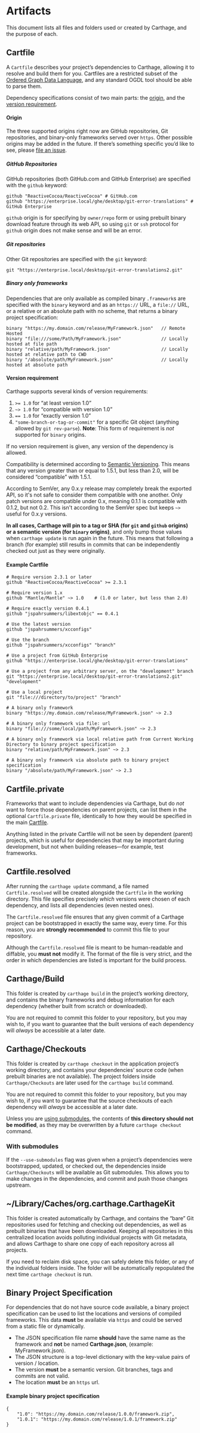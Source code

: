# Artifacts

This document lists all files and folders used or created by Carthage, and the purpose of each.

## Cartfile

A `Cartfile` describes your project’s dependencies to Carthage, allowing it to resolve and build them for you. Cartfiles are a restricted subset of the [Ordered Graph Data Language](http://ogdl.org/), and any standard OGDL tool should be able to parse them.

Dependency specifications consist of two main parts: the [origin](#origin), and the [version requirement](#version-requirement).

#### Origin

The three supported origins right now are GitHub repositories, Git repositories, and binary-only frameworks served over `https`. Other possible origins may be added in the future. If there’s something specific you’d like to see, please [file an issue](https://github.com/Carthage/Carthage/issues/new).

##### GitHub Repositories

GitHub repositories (both GitHub.com and GitHub Enterprise) are specified with the `github` keyword:

```
github "ReactiveCocoa/ReactiveCocoa" # GitHub.com
github "https://enterprise.local/ghe/desktop/git-error-translations" # GitHub Enterprise
```

`github` origin is for specifying by `owner/repo` form or using prebuilt binary download feature through its web API, so using `git` or `ssh` protocol for `github` origin does not make sense and will be an error.

##### Git repositories

Other Git repositories are specified with the `git` keyword:

```
git "https://enterprise.local/desktop/git-error-translations2.git"
```

##### Binary only frameworks

Dependencies that are only available as compiled binary `.framework`s are specified with the `binary` keyword and as an `https://` URL, a `file://` URL, or a relative or an absolute path with no scheme, that returns a binary project specification:

```
binary "https://my.domain.com/release/MyFramework.json"   // Remote Hosted
binary "file:///some/Path/MyFramework.json"               // Locally hosted at file path
binary "relative/path/MyFramework.json"                   // Locally hosted at relative path to CWD
binary "/absolute/path/MyFramework.json"                  // Locally hosted at absolute path
```


#### Version requirement

Carthage supports several kinds of version requirements:

1. `>= 1.0` for “at least version 1.0”
1. `~> 1.0` for “compatible with version 1.0”
1. `== 1.0` for “exactly version 1.0”
1. `"some-branch-or-tag-or-commit"` for a specific Git object (anything allowed by `git rev-parse`).  **Note**: This form of requirement is _not_ supported for `binary` origins.

If no version requirement is given, any version of the dependency is allowed.

Compatibility is determined according to [Semantic Versioning](http://semver.org/). This means that any version greater than or equal to 1.5.1, but less than 2.0, will be considered “compatible” with 1.5.1.

According to SemVer, any 0.x.y release may completely break the exported API, so it's not safe to consider them compatible with one another. Only patch versions are compatible under 0.x, meaning 0.1.1 is compatible with 0.1.2, but not 0.2. This isn't according to the SemVer spec but keeps `~>` useful for 0.x.y versions.

**In all cases, Carthage will pin to a tag or SHA (for `git` and `github` origins) or a semantic version (for `binary` origins)**, and only bump those values when `carthage update` is run again in the future. This means that following a branch (for example) still results in commits that can be independently checked out just as they were originally.

#### Example Cartfile

```
# Require version 2.3.1 or later
github "ReactiveCocoa/ReactiveCocoa" >= 2.3.1

# Require version 1.x
github "Mantle/Mantle" ~> 1.0    # (1.0 or later, but less than 2.0)

# Require exactly version 0.4.1
github "jspahrsummers/libextobjc" == 0.4.1

# Use the latest version
github "jspahrsummers/xcconfigs"

# Use the branch
github "jspahrsummers/xcconfigs" "branch"

# Use a project from GitHub Enterprise
github "https://enterprise.local/ghe/desktop/git-error-translations"

# Use a project from any arbitrary server, on the "development" branch
git "https://enterprise.local/desktop/git-error-translations2.git" "development"

# Use a local project
git "file:///directory/to/project" "branch"

# A binary only framework
binary "https://my.domain.com/release/MyFramework.json" ~> 2.3

# A binary only framework via file: url
binary "file:///some/local/path/MyFramework.json" ~> 2.3

# A binary only framework via local relative path from Current Working Directory to binary project specification
binary "relative/path/MyFramework.json" ~> 2.3

# A binary only framework via absolute path to binary project specification
binary "/absolute/path/MyFramework.json" ~> 2.3
```

## Cartfile.private

Frameworks that want to include dependencies via Carthage, but do _not_ want to force those dependencies on parent projects, can list them in the optional `Cartfile.private` file, identically to how they would be specified in the main [Cartfile](#cartfile).

Anything listed in the private Cartfile will not be seen by dependent (parent) projects, which is useful for dependencies that may be important during development, but not when building releases—for example, test frameworks.

## Cartfile.resolved

After running the `carthage update` command, a file named `Cartfile.resolved` will be created alongside the `Cartfile` in the working directory. This file specifies precisely _which_ versions were chosen of each dependency, and lists all dependencies (even nested ones).

The `Cartfile.resolved` file ensures that any given commit of a Carthage project can be bootstrapped in exactly the same way, every time. For this reason, you are **strongly recommended** to commit this file to your repository.

Although the `Cartfile.resolved` file is meant to be human-readable and diffable, you **must not** modify it. The format of the file is very strict, and the order in which dependencies are listed is important for the build process.

## Carthage/Build

This folder is created by `carthage build` in the project’s working directory, and contains the binary frameworks and debug information for each dependency (whether built from scratch or downloaded).

You are not required to commit this folder to your repository, but you may wish to, if you want to guarantee that the built versions of each dependency will _always_ be accessible at a later date.

## Carthage/Checkouts

This folder is created by `carthage checkout` in the application project’s working directory, and contains your dependencies’ source code (when prebuilt binaries are not available). The project folders inside `Carthage/Checkouts` are later used for the `carthage build` command.

You are not required to commit this folder to your repository, but you may wish to, if you want to guarantee that the source checkouts of each dependency will _always_ be accessible at a later date.

Unless you are [using submodules](#with-submodules), the contents of **this directory should not be modified**, as they may be overwritten by a future `carthage checkout` command.

### With submodules

If the `--use-submodules` flag was given when a project’s dependencies were bootstrapped, updated, or checked out, the dependencies inside `Carthage/Checkouts` will be available as Git submodules. This allows you to make changes in the dependencies, and commit and push those changes upstream.

## ~/Library/Caches/org.carthage.CarthageKit

This folder is created automatically by Carthage, and contains the “bare” Git repositories used for fetching and checking out dependencies, as well as prebuilt binaries that have been downloaded. Keeping all repositories in this centralized location avoids polluting individual projects with Git metadata, and allows Carthage to share one copy of each repository across all projects.

If you need to reclaim disk space, you can safely delete this folder, or any of the individual folders inside. The folder will be automatically repopulated the next time `carthage checkout` is run.

## Binary Project Specification

For dependencies that do not have source code available, a binary project specification can be used to list the locations and versions of compiled frameworks.  This data **must** be available via `https` and could be served from a static file or dynamically.

* The JSON specification file name **should** have the same name as the framework and **not** be named **Carthage.json**, (example: MyFramework.json).
* The JSON structure is a top-level dictionary with the key-value pairs of version / location.
* The version **must** be a semantic version.  Git branches, tags and commits are not valid.
* The location **must** be an `https` url.

#### Example binary project specification

```
{
	"1.0": "https://my.domain.com/release/1.0.0/framework.zip",
	"1.0.1": "https://my.domain.com/release/1.0.1/framework.zip"
}

```
